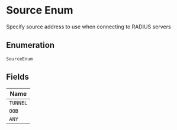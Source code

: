 
# Source Enum

Specify source address to use when connecting to RADIUS servers

## Enumeration

`SourceEnum`

## Fields

| Name |
|  --- |
| `TUNNEL` |
| `OOB` |
| `ANY` |

